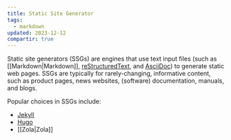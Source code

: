 ```yaml
---
title: Static Site Generator
tags:
  - markdown
updated: 2023-12-12
compartir: true
---
```



Static site generators (SSGs) are engines that use text input files (such as [[Markdown|Markdown]], [reStructuredText](https://docutils.sourceforge.io/rst.html), and [AsciiDoc](https://asciidoc.org/)) to generate static web pages. SSGs are typically for rarely-changing, informative content, such as product pages, news websites, (software) documentation, manuals, and blogs.

Popular choices in SSGs include:

- [Jekyll](https://jekyllrb.com/)
- [Hugo](https://gohugo.io/)
- [[Zola|Zola]]
